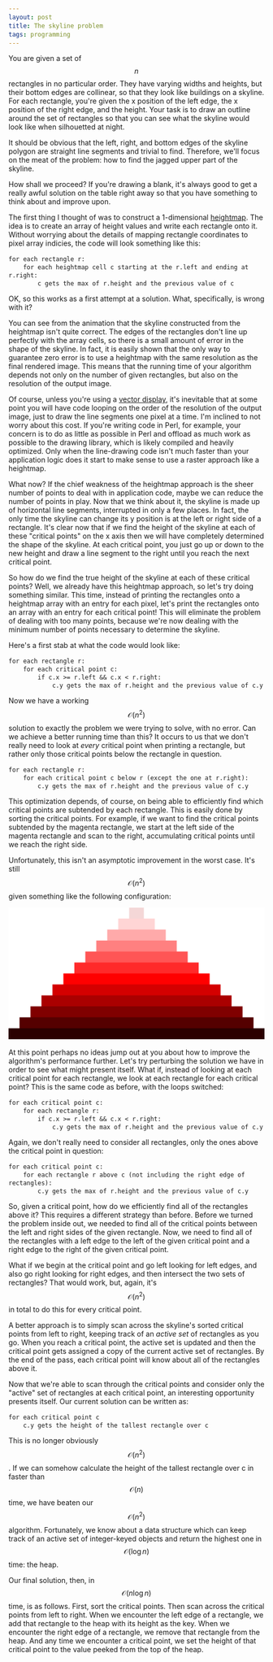 ```yaml
---
layout: post
title: The skyline problem
tags: programming
---
```


You are given a set of $$n$$ rectangles in no particular order. They have varying widths and heights, but their bottom edges are collinear, so that they look like buildings on a skyline. For each rectangle, you're given the x position of the left edge, the x position of the right edge, and the height. Your task is to draw an outline around the set of rectangles so that you can see what the skyline would look like when silhouetted at night.

It should be obvious that the left, right, and bottom edges of the skyline polygon are straight line segments and trivial to find. Therefore, we'll focus on the meat of the problem: how to find the jagged upper part of the skyline. 

<script type="text/javascript" charset="utf-8" src="js/skyline1_edgePreload.js"></script>
<div id="skyline-Stage1" class="EDGE-skyline1"></div>

How shall we proceed? If you're drawing a blank, it's always good to get a really awful solution on the table right away so that you have something to think about and improve upon. 

The first thing I thought of was to construct a 1-dimensional [heightmap](https://en.wikipedia.org/wiki/Heightmap). The idea is to create an array of height values and write each rectangle onto it. Without worrying about the details of mapping rectangle coordinates to pixel array indicies, the code will look something like this:

~~~
for each rectangle r:
    for each heightmap cell c starting at the r.left and ending at r.right:
        c gets the max of r.height and the previous value of c
~~~

<script type="text/javascript" charset="utf-8" src="js/skyline2_edgePreload.js"></script>
<div id="skyline-Stage2" class="EDGE-skyline2"></div>

OK, so this works as a first attempt at a solution. What, specifically, is wrong with it? 

You can see from the animation that the skyline constructed from the heightmap isn't quite correct. The edges of the rectangles don't line up perfectly with the array cells, so there is a small amount of error in the shape of the skyline. In fact, it is easily shown that the only way to guarantee zero error is to use a heightmap with the same resolution as the final rendered image. This means that the running time of your algorithm depends not only on the number of given rectangles, but also on the resolution of the output image. 

Of course, unless you're using a [vector display](https://en.wikipedia.org/wiki/Vector_monitor), it's inevitable that at some point you will have code looping on the order of the resolution of the output image, just to draw the line segments one pixel at a time. I'm inclined to not worry about this cost. If you're writing code in Perl, for example, your concern is to do as little as possible in Perl and offload as much work as possible to the drawing library, which is likely compiled and heavily optimized. Only when the line-drawing code isn't much faster than your application logic does it start to make sense to use a raster approach like a heightmap.

What now? If the chief weakness of the heightmap approach is the sheer number of points to deal with in application code, maybe we can reduce the number of points in play. Now that we think about it, the skyline is made up of horizontal line segments, interrupted in only a few places. In fact, the only time the skyline can change its y position is at the left or right side of a rectangle. It's clear now that if we find the height of the skyline at each of these "critical points" on the x axis then we will have completely determined the shape of the skyline. At each critical point, you just go up or down to the new height and draw a line segment to the right until you reach the next critical point.

So how do we find the true height of the skyline at each of these critical points? Well, we already have this heightmap approach, so let's try doing something similar. This time, instead of printing the rectangles onto a heightmap array with an entry for each pixel, let's print the rectangles onto an array with an entry for each critical point! This will eliminate the problem of dealing with too many points, because we're now dealing with the minimum number of points necessary to determine the skyline.

Here's a first stab at what the code would look like:

~~~
for each rectangle r:
    for each critical point c:
        if c.x >= r.left && c.x < r.right:
            c.y gets the max of r.height and the previous value of c.y
~~~

<script type="text/javascript" charset="utf-8" src="js/skyline6_edgePreload.js"></script>
<div id="skyline-Stage6" class="EDGE-skyline6"></div>

Now we have a working $$\mathcal{O}(n^{2})$$ solution to exactly the problem we were trying to solve, with no error. Can we achieve a better running time than this? It occurs to us that we don't really need to look at *every* critical point when printing a rectangle, but rather only those critical points below the rectangle in question.

~~~
for each rectangle r:
    for each critical point c below r (except the one at r.right):
        c.y gets the max of r.height and the previous value of c.y
~~~

<script type="text/javascript" charset="utf-8" src="js/skyline7_edgePreload.js"></script>
<div id="skyline-Stage7" class="EDGE-skyline7"></div>

This optimization depends, of course, on being able to efficiently find which critical points are subtended by each rectangle. This is easily done by sorting the critical points. For example, if we want to find the critical points subtended by the magenta rectangle, we start at the left side of the magenta rectangle and scan to the right, accumulating critical points until we reach the right side.

<script type="text/javascript" charset="utf-8" src="js/skyline5_edgePreload.js"></script>
<div id="skyline-Stage5" class="EDGE-skyline5"></div>

Unfortunately, this isn't an asymptotic improvement in the worst case. It's still $$\mathcal{O}(n^{2})$$ given something like the following configuration:

![The worst case.](/images/worstcase.svg)

At this point perhaps no ideas jump out at you about how to improve the algorithm's performance further. Let's try perturbing the solution we have in order to see what might present itself. What if, instead of looking at each critical point for each rectangle, we look at each rectangle for each critical point? This is the same code as before, with the loops switched:

~~~
for each critical point c:
    for each rectangle r:
        if c.x >= r.left && c.x < r.right:
            c.y gets the max of r.height and the previous value of c.y
~~~

<script type="text/javascript" charset="utf-8" src="js/skyline3_edgePreload.js"></script>
<div id="skyline-Stage3" class="EDGE-skyline3"></div>

Again, we don't really need to consider all rectangles, only the ones above the critical point in question:

~~~
for each critical point c:
    for each rectangle r above c (not including the right edge of rectangles):
        c.y gets the max of r.height and the previous value of c.y
~~~

<script type="text/javascript" charset="utf-8" src="js/skyline4_edgePreload.js"></script>
<div id="skyline-Stage4" class="EDGE-skyline4"></div>

So, given a critical point, how do we efficiently find all of the rectangles above it? This requires a different strategy than before. Before we turned the problem inside out, we needed to find all of the critical points between the left and right sides of the given rectangle. Now, we need to find all of the rectangles with a left edge to the left of the given critical point and a right edge to the right of the given critical point.

What if we begin at the critical point and go left looking for left edges, and also go right looking for right edges, and then intersect the two sets of rectangles? That would work, but, again, it's $$\mathcal{O}(n^{2})$$ in total to do this for every critical point. 

A better approach is to simply scan across the skyline's sorted critical points from left to right, keeping track of an *active set* of rectangles as you go. When you reach a critical point, the active set is updated and then the critical point gets assigned a copy of the current active set of rectangles. By the end of the pass, each critical point will know about all of the rectangles above it.

<script type="text/javascript" charset="utf-8" src="js/skyline8_edgePreload.js"></script>
<div id="skyline-Stage8" class="EDGE-skyline8"></div>

Now that we're able to scan through the critical points and consider only the "active" set of rectangles at each critical point, an interesting opportunity presents itself. Our current solution can be written as:

~~~
for each critical point c
    c.y gets the height of the tallest rectangle over c
~~~

This is no longer obviously $$\mathcal{O}(n^{2})$$. If we can somehow calculate the height of the tallest rectangle over c in faster than $$\mathcal{O}(n)$$ time, we have beaten our $$\mathcal{O}(n^{2})$$ algorithm. Fortunately, we know about a data structure which can keep track of an active set of integer-keyed objects and return the highest one in $$\mathcal{O}(\log{}n)$$ time: the heap.

Our final solution, then, in $$\mathcal{O}(n\log{}n)$$ time, is as follows. First, sort the critical points. Then scan across the critical points from left to right. When we encounter the left edge of a rectangle, we add that rectangle to the heap with its height as the key. When we encounter the right edge of a rectangle, we remove that rectangle from the heap. And any time we encounter a critical point, we set the height of that critical point to the value peeked from the top of the heap.